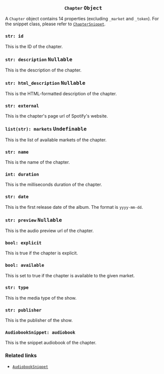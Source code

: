 <h3 align="center"><code>Chapter</code> <kbd>Object</kbd></h3>

A `Chapter` object contains 14 properties (excluding `_market` and `_token`). For the snippet class, please refer to [`ChapterSnippet`](https://github.com/creuserr/crespot/tree/main/docs/snippet/chapter).

### `str: id`
This is the ID of the chapter.

### `str: description` <kbd>Nullable</kbd>
This is the description of the chapter.

### `str: html_description` <kbd>Nullable</kbd>
This is the HTML-formatted description of the chapter.

### `str: external`
This is the chapter's page url of Spotify's website.

### `list(str): markets` <kbd>Undefinable</kbd>
This is the list of available markets of the chapter.

### `str: name`
This is the name of the chapter.

### `int: duration`
This is the milliseconds duration of the chapter.

### `str: date`
This is the first release date of the album. The format is `yyyy-mm-dd`.

### `str: preview` <kbd>Nullable</kbd>
This is the audio preview url of the chapter.

### `bool: explicit`
This is true if the chapter is explicit.

### `bool: available`
This is set to true if the chapter is available to the given market.

### `str: type`
This is the media type of the show.

### `str: publisher`
This is the publisher of the show.

### `AudiobookSnippet: audiobook`
This is the snippet audiobook of the chapter.

### Related links

- [`AudiobookSnippet`](https://github.com/creuserr/crespot/tree/main/docs/snippet/audiobook)